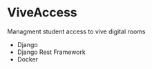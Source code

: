 # ViveAccess
Managment student access to vive digital rooms

- Django
- Django Rest Framework
- Docker
